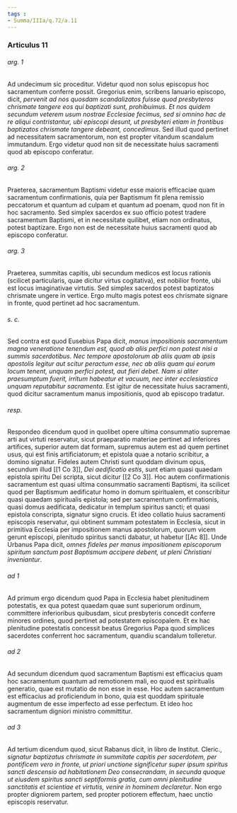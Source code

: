 ```yaml
---
tags : 
- Summa/IIIa/q.72/a.11
---
```


### Articulus 11

###### arg. 1
Ad undecimum sic proceditur. Videtur quod non solus episcopus hoc sacramentum conferre possit. Gregorius enim, scribens Ianuario episcopo, dicit, *pervenit ad nos quosdam scandalizatos fuisse quod presbyteros chrismate tangere eos qui baptizati sunt, prohibuimus. Et nos quidem secundum veterem usum nostrae Ecclesiae fecimus, sed si omnino hac de re aliqui contristantur, ubi episcopi desunt, ut presbyteri etiam in frontibus baptizatos chrismate tangere debeant, concedimus*. Sed illud quod pertinet ad necessitatem sacramentorum, non est propter vitandum scandalum immutandum. Ergo videtur quod non sit de necessitate huius sacramenti quod ab episcopo conferatur.

###### arg. 2
Praeterea, sacramentum Baptismi videtur esse maioris efficaciae quam sacramentum confirmationis, quia per Baptismum fit plena remissio peccatorum et quantum ad culpam et quantum ad poenam, quod non fit in hoc sacramento. Sed simplex sacerdos ex suo officio potest tradere sacramentum Baptismi, et in necessitate quilibet, etiam non ordinatus, potest baptizare. Ergo non est de necessitate huius sacramenti quod ab episcopo conferatur.

###### arg. 3
Praeterea, summitas capitis, ubi secundum medicos est locus rationis (scilicet particularis, quae dicitur virtus cogitativa), est nobilior fronte, ubi est locus imaginativae virtutis. Sed simplex sacerdos potest baptizatos chrismate ungere in vertice. Ergo multo magis potest eos chrismate signare in fronte, quod pertinet ad hoc sacramentum.

###### s. c.
Sed contra est quod Eusebius Papa dicit, *manus impositionis sacramentum magna veneratione tenendum est, quod ab aliis perfici non potest nisi a summis sacerdotibus. Nec tempore apostolorum ab aliis quam ab ipsis apostolis legitur aut scitur peractum esse, nec ab aliis quam qui eorum locum tenent, unquam perfici potest, aut fieri debet. Nam si aliter praesumptum fuerit, irritum habeatur et vacuum, nec inter ecclesiastica unquam reputabitur sacramenta*. Est igitur de necessitate huius sacramenti, quod dicitur sacramentum manus impositionis, quod ab episcopo tradatur.

###### resp.
Respondeo dicendum quod in quolibet opere ultima consummatio supremae arti aut virtuti reservatur, sicut praeparatio materiae pertinet ad inferiores artifices, superior autem dat formam, supremus autem est ad quem pertinet usus, qui est finis artificiatorum; et epistola quae a notario scribitur, a domino signatur. Fideles autem Christi sunt quoddam divinum opus, secundum illud [[1 Co 3]], *Dei aedificatio estis*, sunt etiam quasi quaedam epistola spiritu Dei scripta, sicut dicitur [[2 Co 3]]. Hoc autem confirmationis sacramentum est quasi ultima consummatio sacramenti Baptismi, ita scilicet quod per Baptismum aedificatur homo in domum spiritualem, et conscribitur quasi quaedam spiritualis epistola; sed per sacramentum confirmationis, quasi domus aedificata, dedicatur in templum spiritus sancti; et quasi epistola conscripta, signatur signo crucis. Et ideo collatio huius sacramenti episcopis reservatur, qui obtinent summam potestatem in Ecclesia, sicut in primitiva Ecclesia per impositionem manus apostolorum, quorum vicem gerunt episcopi, plenitudo spiritus sancti dabatur, ut habetur [[Ac 8]]. Unde Urbanus Papa dicit, *omnes fideles per manus impositionem episcoporum spiritum sanctum post Baptismum accipere debent, ut pleni Christiani inveniantur*.

###### ad 1
Ad primum ergo dicendum quod Papa in Ecclesia habet plenitudinem potestatis, ex qua potest quaedam quae sunt superiorum ordinum, committere inferioribus quibusdam, sicut presbyteris concedit conferre minores ordines, quod pertinet ad potestatem episcopalem. Et ex hac plenitudine potestatis concessit beatus Gregorius Papa quod simplices sacerdotes conferrent hoc sacramentum, quandiu scandalum tolleretur.

###### ad 2
Ad secundum dicendum quod sacramentum Baptismi est efficacius quam hoc sacramentum quantum ad remotionem mali, eo quod est spiritualis generatio, quae est mutatio de non esse in esse. Hoc autem sacramentum est efficacius ad proficiendum in bono, quia est quoddam spirituale augmentum de esse imperfecto ad esse perfectum. Et ideo hoc sacramentum digniori ministro committitur.

###### ad 3
Ad tertium dicendum quod, sicut Rabanus dicit, in libro de Institut. Cleric., *signatur baptizatus chrismate in summitate capitis per sacerdotem, per pontificem vero in fronte, ut priori unctione significetur super ipsum spiritus sancti descensio ad habitationem Deo consecrandam, in secunda quoque ut eiusdem spiritus sancti septiformis gratia, cum omni plenitudine sanctitatis et scientiae et virtutis, venire in hominem declaretur*. Non ergo propter digniorem partem, sed propter potiorem effectum, haec unctio episcopis reservatur.

